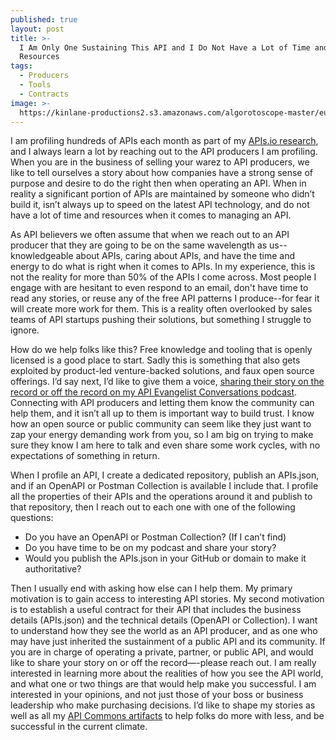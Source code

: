 ```yaml
---
published: true
layout: post
title: >-
  I Am Only One Sustaining This API and I Do Not Have a Lot of Time and
  Resources
tags:
  - Producers
  - Tools
  - Contracts
image: >-
  https://kinlane-productions2.s3.amazonaws.com/algorotoscope-master/eugenics-old-gas-station_36588462091_o.jpg
---
```

I am profiling hundreds of APIs each month as part of my [APIs.io research](https://apis.io), and I always learn a lot by reaching out to the API producers I am profiling. When you are in the business of selling your warez to API producers, we like to tell ourselves a story about how companies have a strong sense of purpose and desire to do the right then when operating an API. When in reality a significant portion of APIs are maintained by someone who didn’t build it, isn’t always up to speed on the latest API technology, and do not have a lot of time and resources when it comes to managing an API.

As API believers we often assume that when we reach out to an API producer that they are going to be on the same wavelength as us--knowledgeable about APIs, caring about APIs, and have the time and energy to do what is right when it comes to APIs. In my experience, this is not the reality for more than 50% of the APIs I come across. Most people I engage with are hesitant to even respond to an email, don't have time to read any stories, or reuse any of the free API patterns I produce--for fear it will create more work for them. This is a reality often overlooked by sales teams of API startups pushing their solutions, but something I struggle to ignore. 

How do we help folks like this? Free knowledge and tooling that is openly licensed is a good place to start. Sadly this is something that also gets exploited by product-led venture-backed solutions, and faux open source offerings. I’d say next, I’d like to give them a voice, [sharing their story on the record or off the record on my API Evangelist Conversations podcast](https://conversations.apievangelist.com/sessions/). Connecting with API producers and letting them know the community can help them, and it isn’t all up to them is important way to build trust. I know how an open source or public community can seem like they just want to zap your energy demanding work from you, so I am big on trying to make sure they know I am here to talk and even share some work cycles, with no expectations of something in return. 

When I profile an API, I create a dedicated repository, publish an APIs.json, and if an OpenAPI or Postman Collection is available I include that. I profile all the properties of their APIs and the operations around it and publish to that repository, then I reach out to each one with one of the following questions:

- Do you have an OpenAPI or Postman Collection? (If I can’t find)
- Do you have time to be on my podcast and share your story?
- Would you publish the APIs.json in your GitHub or domain to make it authoritative?

Then I usually end with asking how else can I help them. My primary motivation is to gain access to interesting API stories. My second motivation is to establish a useful contract for their API that includes the business details (APIs.json) and the technical details (OpenAPI or Collection). I want to understand how they see the world as an API producer, and as one who may have just inherited the sustainment of a public API and its community. If you are in charge of operating a private, partner, or public API, and would like to share your story on or off the record—-please reach out. I am really interested in learning more about the realities of how you see the API world, and what one or two things are that would help make you successful. I am interested in your opinions, and not just those of your boss or business leadership who make purchasing decisions. I’d like to shape my stories as well as all my [API Commons artifacts](https://apicommons.org) to help folks do more with less, and be successful in the current climate.